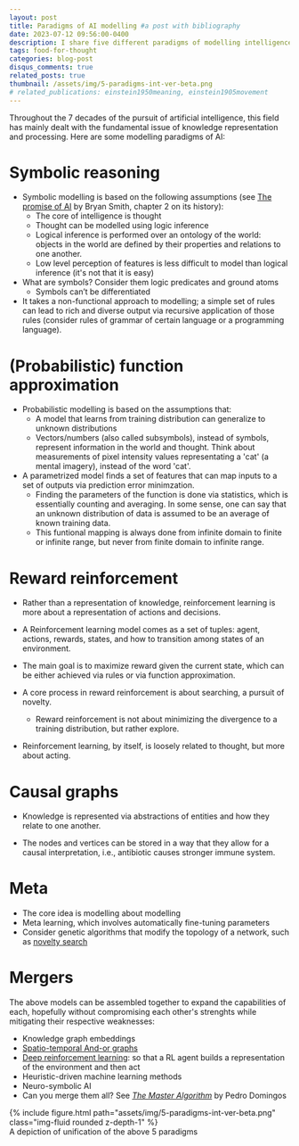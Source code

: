 ```yaml
---
layout: post
title: Paradigms of AI modelling #a post with bibliography
date: 2023-07-12 09:56:00-0400
description: I share five different paradigms of modelling intelligence #an example of a blog post with bibliography
tags: food-for-thought
categories: blog-post
disqus_comments: true
related_posts: true
thumbnail: /assets/img/5-paradigms-int-ver-beta.png
# related_publications: einstein1950meaning, einstein1905movement
---
```



Throughout the 7 decades of the pursuit of artificial intelligence, this field has mainly dealt with the fundamental issue of knowledge representation and processing. Here are some modelling paradigms of AI:


# Symbolic reasoning
- Symbolic modelling is based on the following assumptions (see [The promise of AI](https://mitpress.mit.edu/9780262043045/the-promise-of-artificial-intelligence/) by Bryan Smith, chapter 2 on its history):
    - The core of intelligence is thought
    - Thought can be modelled using logic inference
    - Logical inference is performed over an ontology of the world: objects in the world are defined by their properties and relations to one another. 
    - Low level perception of features is less difficult to model than logical inference (it's not that it is easy)   
- What are symbols? Consider them logic predicates and ground atoms
    - Symbols can’t be differentiated
- It takes a non-functional approach to modelling; a simple set of rules can lead to rich and diverse output via recursive application of those rules (consider rules of grammar of certain language or a programming language). 


# (Probabilistic) function approximation 
- Probabilistic modelling is based on the assumptions that:
    - A model that learns from training distribution can generalize to unknown distributions  
    - Vectors/numbers (also called subsymbols), instead of symbols, represent information in the world and thought. Think about measurements of pixel intensity values representating a 'cat' (a mental imagery), instead of the word 'cat'. 
- A parametrized model finds a set of features that can map inputs to a set of outputs via prediction error minimzation. 
    - Finding the parameters of the function is done via statistics, which is essentially counting and averaging. In some sense, one can say that an unknown distribution of data is assumed to be an average of known training data. 
    - This funtional mapping is always done from infinite domain to finite or infinite range, but never from finite domain to infinite range. 

# Reward reinforcement 
- Rather than a representation of knowledge, reinforcement learning is more about a representation of actions and decisions.

- A Reinforcement learning model comes as a set of tuples: agent, actions, rewards, states, and how to transition among states of an environment.

- The main goal is to maximize reward given the current state, which can be either achieved via rules or via function approximation. 

- A core process in reward reinforcement is about searching, a pursuit of novelty. 
    - Reward reinforcement is not about minimizing the divergence to a training distribution, but rather explore. 

- Reinforcement learning, by itself, is loosely related to thought, but more about acting. 

# Causal graphs

- Knowledge is represented via abstractions of entities and how they relate to one another. 

- The nodes and vertices can be stored in a way that they allow for a causal interpretation, i.e., antibiotic causes stronger immune system.
<!-- - 
- Functional approach to modelling, but given the way in which information is stored, it allows causal interpretation of information beyond correlation.  -->

# Meta

- The core idea is modelling about modelling 
- Meta learning, which involves automatically fine-tuning parameters
- Consider genetic algorithms that modify the topology of a network, such as [novelty search](https://link.springer.com/book/10.1007/978-3-319-15524-1)

# Mergers

The above models can be assembled together to expand the capabilities of each, hopefully without compromising each other's strenghts while mitigating their respective weaknesses:

- Knowledge graph embeddings
- [Spatio-temporal And-or graphs](http://www.stat.ucla.edu/~sczhu/Books/Book_2_Parsing.pdf)
- [Deep reinforcement learning](https://www.nature.com/articles/nature14236): so that a RL agent builds a representation of the environment and then act
- Heuristic-driven machine learning methods
- Neuro-symbolic AI
- Can you merge them all? See [_The Master Algorithm_](https://www.amazon.co.uk/Master-Algorithm-Ultimate-Learning-Machine/dp/0141979240) by Pedro Domingos


<div class="row mt-3">
    <div class="col-sm mt-3 mt-md-0">
        {% include figure.html path="assets/img/5-paradigms-int-ver-beta.png" class="img-fluid rounded z-depth-1" %}
    </div>
</div>
<div class="caption">
    A depiction of unification of the above 5 paradigms
</div>
